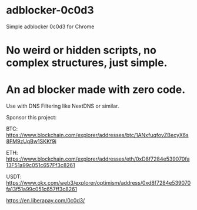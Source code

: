 # adblocker-0c0d3
Simple adblocker 0c0d3 for Chrome

# No weird or hidden scripts, no complex structures, just simple.
# An ad blocker made with zero code.

Use with DNS Filtering like NextDNS or similar.



Sponsor this project:

BTC: https://www.blockchain.com/explorer/addresses/btc/1ANxfuqfovZBecyX6s8FM9zUqBw1SKKf9i

ETH: https://www.blockchain.com/explorer/addresses/eth/0xD8f7284e539070fa13F51a99c051c657Ff3c8261

USDT: https://www.okx.com/web3/explorer/optimism/address/0xd8f7284e539070fa13f51a99c051c657ff3c8261

https://en.liberapay.com/0c0d3/
